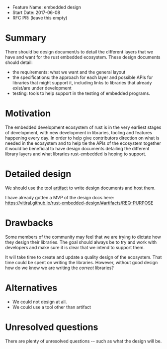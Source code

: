 - Feature Name: embedded design
- Start Date: 2017-06-08
- RFC PR: (leave this empty)

# Summary
[summary]: #summary

There should be design document/s to detail the different layers that we have
and want for the rust embedded ecosystem. These design documents should detail:
- the requirements: what we want and the general layout
- the specifications: the approach for each layer and possible APIs for
  libraries that might support it, including links to libraries that already
  exist/are under development
- testing: tools to help support in the testing of embedded programs.

# Motivation
[motivation]: #motivation

The embedded development ecosystem of rust is in the very earliest stages of
development, with new development in libraries, tooling and features happening
every day. In order to help give contributors direction on what is needed in the
ecosystem and to help tie the APIs of the ecosystem together it would be
beneficial to have design documents detailing the different library layers and
what libraries rust-embedded is hoping to support.

# Detailed design
[design]: #detailed-design

We should use the tool [artifact](https://github.com/vitiral/artifact)
to write design documents and host them.

I have already gotten a MVP of the design docs here:
https://vitiral.github.io/rust-embedded-design/#artifacts/REQ-PURPOSE

# Drawbacks
[drawbacks]: #drawbacks

Some members of the community may feel that we are trying to dictate how they
design their libraries. The goal should always be to try and work with
developers and make sure it is clear that we intend to support them.

It will take time to create and update a quality design of the ecosystem.
That time could be spent on writing the libraries. However, without good design
how do we know we are writing the *correct* libraries?

# Alternatives
[alternatives]: #alternatives

- We could not design at all.
- We could use a tool other than artifact

# Unresolved questions
[unresolved]: #unresolved-questions

There are plenty of unresolved questions -- such as what the design will be.
